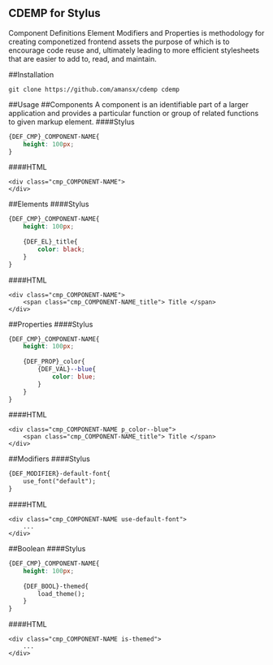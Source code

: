 ## CDEMP for Stylus
Component Definitions Element Modifiers and Properties is methodology for creating componetized frontend assets the purpose of which is to encourage code reuse and, ultimately leading to more efficient stylesheets that are easier to add to, read, and maintain.

##Installation
```
git clone https://github.com/amansx/cdemp cdemp
```

##Usage
##Components
A component is an identifiable part of a larger application and provides a particular function or group of related functions to given markup element.
####Stylus
```css
{DEF_CMP}_COMPONENT-NAME{
	height: 100px;
}
```
####HTML
```
<div class="cmp_COMPONENT-NAME">
</div>
```
##Elements
####Stylus
```css
{DEF_CMP}_COMPONENT-NAME{
	height: 100px;
	
	{DEF_EL}_title{
		color: black;
	}
}
```
####HTML
```
<div class="cmp_COMPONENT-NAME">
	<span class="cmp_COMPONENT-NAME_title"> Title </span>
</div>
```
##Properties
####Stylus
```css
{DEF_CMP}_COMPONENT-NAME{
	height: 100px;
	
	{DEF_PROP}_color{
		{DEF_VAL}--blue{
			color: blue;
		}
	}
}
```
####HTML
```
<div class="cmp_COMPONENT-NAME p_color--blue">
	<span class="cmp_COMPONENT-NAME_title"> Title </span>
</div>
```
##Modifiers
####Stylus
```css
{DEF_MODIFIER}-default-font{
	use_font("default");
}
```
####HTML
```
<div class="cmp_COMPONENT-NAME use-default-font">
	...
</div>
```
##Boolean
####Stylus
```css
{DEF_CMP}_COMPONENT-NAME{
	height: 100px;
	
	{DEF_BOOL}-themed{
		load_theme();
	}
}
```
####HTML
```
<div class="cmp_COMPONENT-NAME is-themed">
	...
</div>
```


